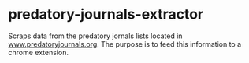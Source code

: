 # predatory-journals-extractor
Scraps data from the predatory jornals lists located in www.predatoryjournals.org. The purpose is to feed this information to a chrome extension.
